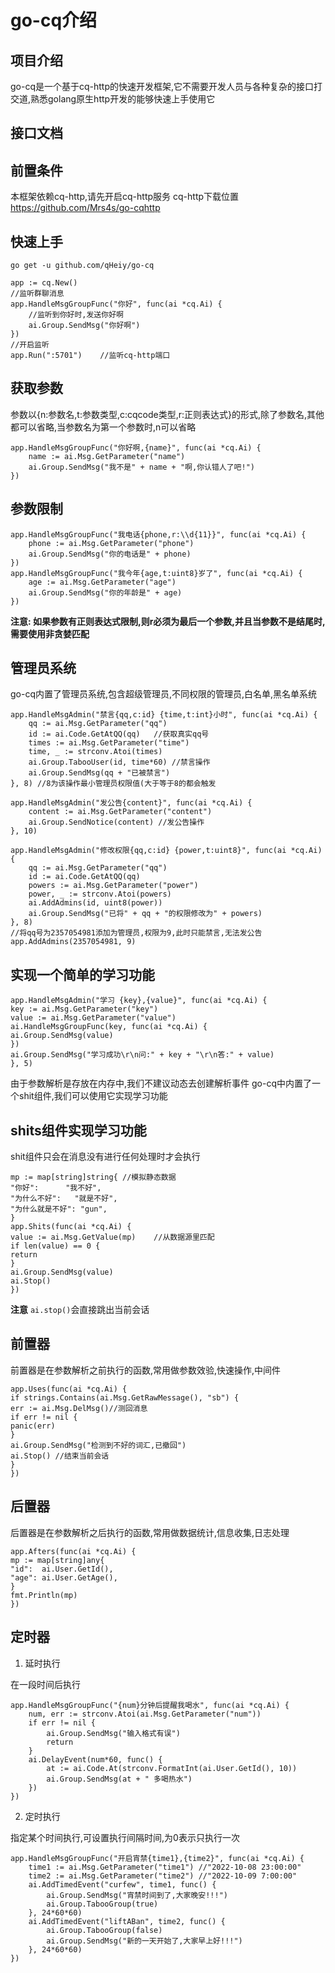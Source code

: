 # go-cq介绍

## 项目介绍
go-cq是一个基于cq-http的快速开发框架,它不需要开发人员与各种复杂的接口打交道,熟悉golang原生http开发的能够快速上手使用它

## 接口文档


## 前置条件
本框架依赖cq-http,请先开启cq-http服务
cq-http下载位置 https://github.com/Mrs4s/go-cqhttp

## 快速上手
`go get -u github.com/qHeiy/go-cq`

``` golang
app := cq.New()
//监听群聊消息
app.HandleMsgGroupFunc("你好", func(ai *cq.Ai) {
    //监听到你好时,发送你好啊
    ai.Group.SendMsg("你好啊")
})
//开启监听
app.Run(":5701")    //监听cq-http端口
```
## 获取参数
参数以{n:参数名,t:参数类型,c:cqcode类型,r:正则表达式}的形式,除了参数名,其他都可以省略,当参数名为第一个参数时,n可以省略
``` golang
app.HandleMsgGroupFunc("你好啊,{name}", func(ai *cq.Ai) {
    name := ai.Msg.GetParameter("name")
    ai.Group.SendMsg("我不是" + name + "啊,你认错人了吧!")
})
```
## 参数限制
``` golang
app.HandleMsgGroupFunc("我电话{phone,r:\\d{11}}", func(ai *cq.Ai) {
    phone := ai.Msg.GetParameter("phone")
    ai.Group.SendMsg("你的电话是" + phone)
})
app.HandleMsgGroupFunc("我今年{age,t:uint8}岁了", func(ai *cq.Ai) {
    age := ai.Msg.GetParameter("age")
    ai.Group.SendMsg("你的年龄是" + age)
})
```
**注意: 如果参数有正则表达式限制,则r必须为最后一个参数,并且当参数不是结尾时,需要使用非贪婪匹配**

## 管理员系统
go-cq内置了管理员系统,包含超级管理员,不同权限的管理员,白名单,黑名单系统
``` golang
app.HandleMsgAdmin("禁言{qq,c:id} {time,t:int}小时", func(ai *cq.Ai) {
    qq := ai.Msg.GetParameter("qq")
    id := ai.Code.GetAtQQ(qq)   //获取真实qq号
    times := ai.Msg.GetParameter("time")
    time, _ := strconv.Atoi(times)
    ai.Group.TabooUser(id, time*60) //禁言操作
    ai.Group.SendMsg(qq + "已被禁言")
}, 8) //8为该操作最小管理员权限值(大于等于8的都会触发

app.HandleMsgAdmin("发公告{content}", func(ai *cq.Ai) {
    content := ai.Msg.GetParameter("content")
    ai.Group.SendNotice(content) //发公告操作
}, 10)

app.HandleMsgAdmin("修改权限{qq,c:id} {power,t:uint8}", func(ai *cq.Ai) {
    qq := ai.Msg.GetParameter("qq")
    id := ai.Code.GetAtQQ(qq)
    powers := ai.Msg.GetParameter("power")
    power, _ := strconv.Atoi(powers)
    ai.AddAdmins(id, uint8(power))
    ai.Group.SendMsg("已将" + qq + "的权限修改为" + powers)
}, 8)
//将qq号为2357054981添加为管理员,权限为9,此时只能禁言,无法发公告
app.AddAdmins(2357054981, 9)
```

## 实现一个简单的学习功能
```golang
app.HandleMsgAdmin("学习 {key},{value}", func(ai *cq.Ai) {
key := ai.Msg.GetParameter("key")
value := ai.Msg.GetParameter("value")
ai.HandleMsgGroupFunc(key, func(ai *cq.Ai) {
ai.Group.SendMsg(value)
})
ai.Group.SendMsg("学习成功\r\n问:" + key + "\r\n答:" + value)
}, 5)
```
由于参数解析是存放在内存中,我们不建议动态去创建解析事件
go-cq中内置了一个shit组件,我们可以使用它实现学习功能
## shits组件实现学习功能
shit组件只会在消息没有进行任何处理时才会执行
```golang
mp := map[string]string{ //模拟静态数据 
"你好":      "我不好",
"为什么不好":   "就是不好",
"为什么就是不好": "gun",
}
app.Shits(func(ai *cq.Ai) {
value := ai.Msg.GetValue(mp)    //从数据源里匹配
if len(value) == 0 {
return
}
ai.Group.SendMsg(value)
ai.Stop()
})
```
**注意** `ai.stop()`会直接跳出当前会话
## 前置器
前置器是在参数解析之前执行的函数,常用做参数效验,快速操作,中间件
```golang
app.Uses(func(ai *cq.Ai) {
if strings.Contains(ai.Msg.GetRawMessage(), "sb") {
err := ai.Msg.DelMsg()//测回消息
if err != nil {
panic(err)
}
ai.Group.SendMsg("检测到不好的词汇,已撤回")
ai.Stop() //结束当前会话
}
})
```
## 后置器
后置器是在参数解析之后执行的函数,常用做数据统计,信息收集,日志处理
```golang
app.Afters(func(ai *cq.Ai) {
mp := map[string]any{
"id":  ai.User.GetId(),
"age": ai.User.GetAge(),
}
fmt.Println(mp)
})
```
## 定时器
1. 延时执行

在一段时间后执行
```golang
app.HandleMsgGroupFunc("{num}分钟后提醒我喝水", func(ai *cq.Ai) {
    num, err := strconv.Atoi(ai.Msg.GetParameter("num"))
    if err != nil {
        ai.Group.SendMsg("输入格式有误")
        return
    }
    ai.DelayEvent(num*60, func() {
        at := ai.Code.At(strconv.FormatInt(ai.User.GetId(), 10))
        ai.Group.SendMsg(at + " 多喝热水")
    })
})
```

2. 定时执行

指定某个时间执行,可设置执行间隔时间,为0表示只执行一次
```golang
app.HandleMsgGroupFunc("开启宵禁{time1},{time2}", func(ai *cq.Ai) {
    time1 := ai.Msg.GetParameter("time1") //"2022-10-08 23:00:00"
    time2 := ai.Msg.GetParameter("time2") //"2022-10-09 7:00:00"
    ai.AddTimedEvent("curfew", time1, func() {
        ai.Group.SendMsg("宵禁时间到了,大家晚安!!!")
        ai.Group.TabooGroup(true)
    }, 24*60*60)
    ai.AddTimedEvent("liftABan", time2, func() {
        ai.Group.TabooGroup(false)
        ai.Group.SendMsg("新的一天开始了,大家早上好!!!")
    }, 24*60*60)
})
```
